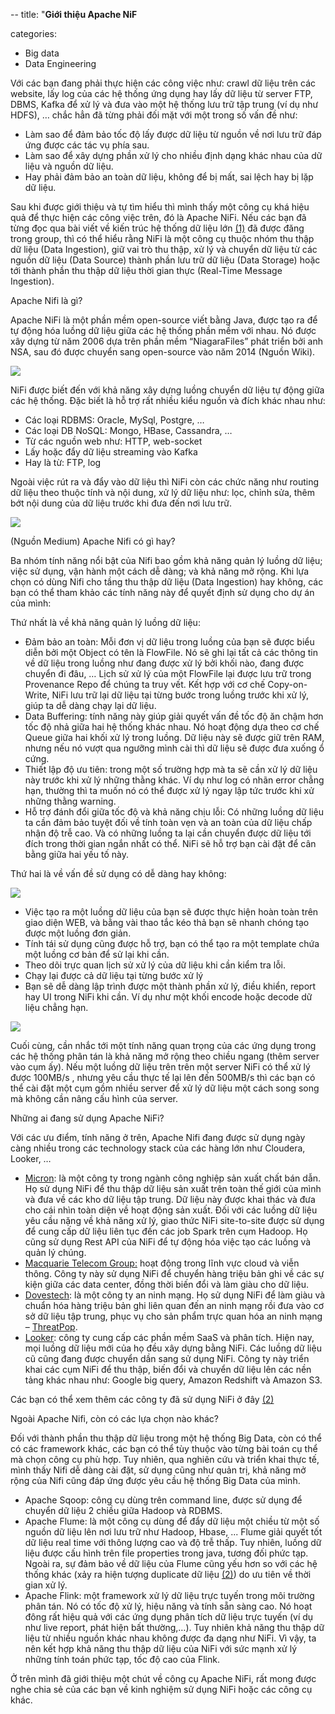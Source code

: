 ﻿-- title: "**Giới thiệu Apache NiF**

categories:

-   Big data
-   Data Engineering

Với các bạn đang phải thực hiện các công việc như: crawl dữ liệu trên các website, lấy log của các hệ thống ứng dụng hay lấy dữ liệu từ server FTP, DBMS, Kafka để xử lý và đưa vào một hệ thống lưu trữ tập trung (ví dụ như HDFS), … chắc hẳn đã từng phải đối mặt với một trong số vấn đề như:

-   Làm sao để đảm bảo tốc độ lấy được dữ liệu từ nguồn về nơi lưu trữ đáp ứng được các tác vụ phía sau.
-   Làm sao để xây dựng phần xử lý cho nhiều định dạng khác nhau của dữ liệu và nguồn dữ liệu.
-   Hay phải đảm bảo an toàn dữ liệu, không để bị mất, sai lệch hay bị lặp dữ liệu.

Sau khi được giới thiệu và tự tìm hiểu thì mình thấy một công cụ khá hiệu quả để thực hiện các công việc trên, đó là Apache NiFi. Nếu các bạn đã từng đọc qua bài viết về kiến trúc hệ thống dữ liệu lớn [(1)](https://christnguyen.ml/Ki%E1%BA%BFn-tr%C3%BAc-d%E1%BB%AF-li%E1%BB%87u-l%E1%BB%9Bn-(Big-Data-Architecture)/) đã được đăng trong group, thì có thể hiểu rằng NiFi là một công cụ thuộc nhóm thu thập dữ liệu (Data Ingestion), giữ vai trò thu thập, xử lý và chuyển dữ liệu từ các nguồn dữ liệu (Data Source) thành phần lưu trữ dữ liệu (Data Storage) hoặc tới thành phần thu thập dữ liệu thời gian thực (Real-Time Message Ingestion).

Apache Nifi là gì?

Apache NiFi là một phần mềm open-source viết bằng Java, được tạo ra để tự động hóa luồng dữ liệu giữa các hệ thống phần mềm với nhau. Nó được xây dựng từ năm 2006 dựa trên phần mềm “NiagaraFiles” phát triển bởi anh NSA, sau đó được chuyển sang open-source vào năm 2014 (Nguồn Wiki).

![](https://scontent.fhan15-1.fna.fbcdn.net/v/t1.6435-9/89472028_2483041638577239_9015106792044101632_n.jpg?_nc_cat=106&ccb=1-5&_nc_sid=8ecba9&_nc_ohc=aVNka6AtiNYAX9AH2jP&_nc_ht=scontent.fhan15-1.fna&oh=00_AT_Kpxo982NnkXpoFHi715bRe1bjOhGRzCfF9Acicl5c4A&oe=6210BEFF)

  

NiFi được biết đến với khả năng xây dựng luồng chuyển dữ liệu tự động giữa các hệ thống. Đặc biết là hỗ trợ rất nhiều kiểu nguồn và đích khác nhau như:

-   Các loại RDBMS: Oracle, MySql, Postgre, …
-   Các loại DB NoSQL: Mongo, HBase, Cassandra, …
-   Từ các nguồn web như: HTTP, web-socket
-   Lấy hoặc đẩy dữ liệu streaming vào Kafka
-   Hay là từ: FTP, log

Ngoài việc rút ra và đẩy vào dữ liệu thì NiFi còn các chức năng như routing dữ liệu theo thuộc tính và nội dung, xử lý dữ liệu như: lọc, chỉnh sửa, thêm bớt nội dung của dữ liệu trước khi đưa đến nơi lưu trữ.

![](https://scontent.fhan15-1.fna.fbcdn.net/v/t1.6435-9/89435999_2483042021910534_394336108680314880_n.jpg?_nc_cat=102&ccb=1-5&_nc_sid=8ecba9&_nc_ohc=DOn6k5iL3wkAX-WsEsF&tn=xiO5Ov5pkJDvLtMO&_nc_ht=scontent.fhan15-1.fna&oh=00_AT_9yFvKoFi76CRikP3Rv0XghuZvt-olRuEZEkeZ3tPb6A&oe=6212A734)

(Nguồn Medium)
Apache Nifi có gì hay?

Ba nhóm tính năng nổi bật của Nifi bao gồm khả năng quản lý luồng dữ liệu; việc sử dụng, vận hành một cách dễ dàng; và khả năng mở rộng. Khi lựa chọn có dùng Nifi cho tầng thu thập dữ liệu (Data Ingestion) hay không, các bạn có thể tham khảo các tính năng này để quyết định sử dụng cho dự án của mình:

Thứ nhất là về khả năng quản lý luồng dữ liệu:

-   Đảm bảo an toàn: Mỗi đơn vị dữ liệu trong luồng của bạn sẽ được biểu diễn bởi một Object có tên là FlowFile. Nó sẽ ghi lại tất cả các thông tin về dữ liệu trong luồng như đang được xử lý bởi khối nào, đang được chuyển đi đâu, … Lịch sử xử lý của một FlowFile lại được lưu trữ trong Provenance Repo để chúng ta truy vết. Kết hợp với cơ chế Copy-on-Write, NiFi lưu trữ lại dữ liệu tại từng bước trong luồng trước khi xử lý, giúp ta dễ dàng chạy lại dữ liệu.
-   Data Buffering: tính năng này giúp giải quyết vấn đề tốc độ ăn chậm hơn tốc độ nhả giữa hai hệ thống khác nhau. Nó hoạt động dựa theo cơ chế Queue giữa hai khối xử lý trong luồng. Dữ liệu này sẽ được giữ trên RAM, nhưng nếu nó vượt qua ngưỡng mình cài thì dữ liệu sẽ được đưa xuống ổ cứng.
-   Thiết lập độ ưu tiên: trong một số trường hợp mà ta sẽ cần xử lý dữ liệu này trước khi xử lý những thằng khác. Ví dụ như log có nhãn error chẳng hạn, thường thì ta muốn nó có thể được xử lý ngay lập tức trước khi xử những thằng warning.
-   Hỗ trợ đánh đổi giữa tốc độ và khả năng chịu lỗi: Có những luồng dữ liệu ta cần đảm bảo tuyệt đối về tính toàn vẹn và an toàn của dữ liệu chấp nhận độ trễ cao. Và có những luồng ta lại cần chuyển được dữ liệu tới đích trong thời gian ngắn nhất có thể. NiFi sẽ hỗ trợ bạn cài đặt để cân bằng giữa hai yếu tố này.

Thứ hai là về vấn đề sử dụng có dễ dàng hay không:

![](https://scontent.fhan15-1.fna.fbcdn.net/v/t1.6435-9/89774839_2483042428577160_2588228450271625216_n.jpg?_nc_cat=105&ccb=1-5&_nc_sid=8ecba9&_nc_ohc=Q_9iTPyOPoIAX9-ODv9&tn=xiO5Ov5pkJDvLtMO&_nc_ht=scontent.fhan15-1.fna&oh=00_AT_NbcaYcH2ZnmG61WzeQv4kaPK1reQKBGWsvm26v74c7A&oe=621350FF)

  

-   Việc tạo ra một luồng dữ liệu của bạn sẽ được thực hiện hoàn toàn trên giao diện WEB, và bằng vài thao tắc kéo thả bạn sẽ nhanh chóng tạo được một luồng đơn giản.
-   Tính tái sử dụng cũng được hỗ trợ, bạn có thể tạo ra một template chứa một luồng cơ bản để sử lại khi cần.
-   Theo dõi trực quan lịch sử xử lý của dữ liệu khi cần kiểm tra lỗi.
-   Chạy lại được cả dữ liệu tại từng bước xử lý
-   Bạn sẽ dễ dàng lập trình được một thành phần xử lý, điều khiển, report hay UI trong NiFi khi cần. Ví dụ như một khối encode hoặc decode dữ liệu chẳng hạn.

![](https://scontent.fhan15-1.fna.fbcdn.net/v/t1.6435-9/89049676_2483042615243808_4230800480302792704_n.jpg?_nc_cat=102&ccb=1-5&_nc_sid=8ecba9&_nc_ohc=mqi1B2VHEkgAX-Wk638&_nc_ht=scontent.fhan15-1.fna&oh=00_AT-QzUDWHgFY9SDIBBqXF1M4fd3osXWtVc97--Q4kn_baA&oe=62124BBA)

  

Cuối cùng, cần nhắc tới một tính năng quan trọng của các ứng dụng trong các hệ thống phân tán là khả năng mở rộng theo chiều ngang (thêm server vào cụm ấy). Nếu một luồng dữ liệu trên trên một server NiFi có thể xử lý được 100MB/s , nhưng yêu cầu thực tế lại lên đến 500MB/s thì các bạn có thể cài đặt một cụm gồm nhiều server để xử lý dữ liệu một cách song song mà không cần nâng cấu hình của server.

Những ai đang sử dụng Apache NiFi?

Với các ưu điểm, tính năng ở trên, Apache Nifi đang được sử dụng ngày càng nhiều trong các technology stack của các hàng lớn như Cloudera, Looker, …

-   [Micron](https://www.micron.com/?fbclid=IwAR380Ej5ybroaR-3wS-FQRm572wcUe5IZ4nmfJ6-tiXwr515gK2AzKMtfZw): là một công ty trong ngành công nghiệp sản xuất chất bán dẫn. Họ sử dụng NiFi để thu thập dữ liệu sản xuất trên toàn thế giới của mình và đưa về các kho dữ liệu tập trung. Dữ liệu này được khai thác và đưa cho cái nhìn toàn diện về hoạt động sản xuất. Đối với các luồng dữ liệu yêu cầu nặng về khả năng xử lý, giao thức NiFi site-to-site được sử dụng để cung cấp dữ liệu liên tục đến các job Spark trên cụm Hadoop. Họ cũng sử dụng Rest API của NiFi để tự động hóa việc tạo các luồng và quản lý chúng.
-   [Macquarie Telecom Group:](https://macquarietelecomgroup.com/?fbclid=IwAR0OQQNqter1Z4COv_sRiLDY17gOBl58skaVyroYx8imG3hqyrPxfSezN7k) hoạt động trong lĩnh vực cloud và viễn thông. Công ty này sử dụng NiFi để chuyển hàng triệu bản ghi về các sự kiện giữa các data center, đồng thời biến đổi và làm giàu cho dữ liệu.
-   [Dovestech](https://www.dovestech.com/?fbclid=IwAR1iALtqNvpepzXCSqIYkIdc-d8aZ2KycvlV3URUGRDYj1eSEDPziV5-AYs): là một công ty an ninh mạng. Họ sử dụng NiFi để làm giàu và chuẩn hóa hàng triệu bản ghi liên quan đến an ninh mạng rồi đưa vào cơ sở dữ liệu tập trung, phục vụ cho sản phẩm trực quan hóa an ninh mạng – [ThreatPop](http://www.dovestech.com/threatpop/?fbclid=IwAR11LBLkF2VNVoF7AEvjc7zoq2tG5oX31kOahHprxadht56xOv5oXbVLjlU).
-   [Looker](https://looker.com/?fbclid=IwAR1TysL-i5-YaqXSXm-KUT-uLBM-hRL4Xgd13oKMrCNDxLoTJugWwIF_Obs): công ty cung cấp các phần mềm SaaS và phân tích. Hiện nay, mọi luồng dữ liệu mới của họ đều xây dựng bằng NiFi. Các luồng dữ liệu cũ cũng đang được chuyển dần sang sử dụng NiFi. Công ty này triển khai các cụm NiFi để thu thập, biến đổi và chuyển dữ liệu lên các nền tảng khác nhau như: Google big query, Amazon Redshift và Amazon S3.

Các bạn có thể xem thêm các công ty đã sử dụng NiFi ở đây [(2)](https://nifi.apache.org/powered-by-nifi.html?fbclid=IwAR3wsXZ_H9-pvm5sLuoVublODe6Wb4atlWCbZwWx4LFUUOISNXmZAU9F-os)

Ngoài Apache Nifi, còn có các lựa chọn nào khác?

Đối với thành phần thu thập dữ liệu trong một hệ thống Big Data, còn có thể có các framework khác, các bạn có thể tùy thuộc vào từng bài toán cụ thể mà chọn công cụ phù hợp. Tuy nhiên, qua nghiên cứu và triển khai thực tế, mình thấy Nifi dễ dàng cài đặt, sử dụng cũng như quản trị, khả năng mở rộng của Nifi cũng đáp ứng được yêu cầu hệ thống Big Data của mình.

-   Apache Sqoop: công cụ dùng trên command line, được sử dụng để chuyển dữ liệu 2 chiều giữa Hadoop và RDBMS.
-   Apache Flume: là một công cụ dùng để đẩy dữ liệu một chiều từ một số nguồn dữ liệu lên nơi lưu trữ như Hadoop, Hbase, ... Flume giải quyết tốt dữ liệu real time với thông lượng cao và độ trễ thấp. Tuy nhiên, luồng dữ liệu được cấu hình trên file properties trong java, tương đối phức tạp. Ngoài ra, sự đảm bảo về dữ liệu của Flume cũng yếu hơn so với các hệ thống khác (xảy ra hiện tượng duplicate dữ liệu [(2)](https://www.oreilly.com/library/view/data-lake-for/9781787281349/1be49776-3294-44ee-850d-aa5f2f6eb5cf.xhtml?fbclid=IwAR2VyEkcqbVwJJZKqxG69rryDFhtzGuBBJ26Q-C2zK8jbIiPKWuc7Y4ZgRk)) do ưu tiên về thời gian xử lý.
-   Apache Flink: một framework xử lý dữ liệu trực tuyến trong môi trường phân tán. Nó có tốc độ xử lý, hiệu năng và tính sẵn sàng cao. Nó hoạt đông rất hiệu quả với các ứng dụng phân tích dữ liệu trực tuyến (ví dụ như live report, phát hiện bất thường,…). Tuy nhiên khả năng thu thập dữ liệu từ nhiều nguồn khác nhau không được đa dạng như NiFi. Vì vậy, ta nên kết hợp khả năng thu thập dữ liệu của NiFi với sức mạnh xử lý những tính toán phức tạp, tốc độ cao của Flink.

Ở trên mình đã giới thiệu một chút về công cụ Apache NiFi, rất mong được nghe chia sẻ của các bạn về kinh nghiệm sử dụng NiFi hoặc các công cụ khác.
